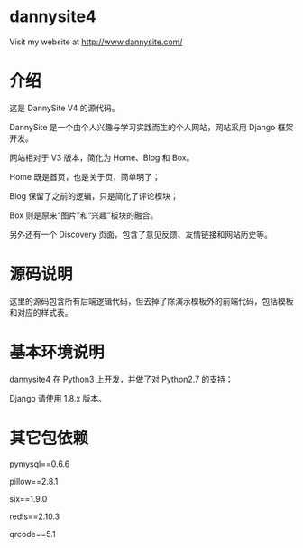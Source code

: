 dannysite4
=========

Visit my website at http://www.dannysite.com/


介绍
===

这是 DannySite V4 的源代码。

DannySite 是一个由个人兴趣与学习实践而生的个人网站，网站采用 Django 框架开发。

网站相对于 V3 版本，简化为 Home、Blog 和 Box。

Home 既是首页，也是关于页，简单明了；

Blog 保留了之前的逻辑，只是简化了评论模块；

Box 则是原来“图片”和“兴趣”板块的融合。

另外还有一个 Discovery 页面，包含了意见反馈、友情链接和网站历史等。

源码说明
===

这里的源码包含所有后端逻辑代码，但去掉了除演示模板外的前端代码，包括模板和对应的样式表。

基本环境说明
===

dannysite4 在 Python3 上开发，并做了对 Python2.7 的支持；

Django 请使用 1.8.x 版本。

其它包依赖
===

pymysql==0.6.6

pillow==2.8.1

six==1.9.0

redis==2.10.3

qrcode==5.1
